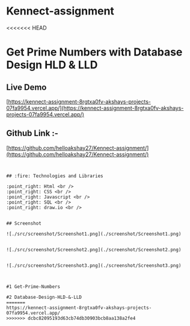 # Kennect-assignment

<<<<<<< HEAD

# Get Prime Numbers with Database Design HLD & LLD


## Live Demo

[https://kennect-assignment-8rgtxa0fv-akshays-projects-07fa9954.vercel.app/](https://kennect-assignment-8rgtxa0fv-akshays-projects-07fa9954.vercel.app/)


## Github Link :- 

[https://github.com/helloakshay27/Kennect-assignment/](https://github.com/helloakshay27/Kennect-assignment/)


```


## :fire: Technologies and Libraries

:point_right: Html <br />
:point_right: CSS <br />
:point_right: Javascript <br />
:point_right: SQL <br />
:point_right: draw.io <br />


## Screenshot

![./src/screenshot/Screenshot1.png](./screenshot/Screenshot1.png)


![./src/screenshot/Screenshot2.png](./screenshot/Screenshot2.png)


![./src/screenshot/Screenshot3.png](./screenshot/Screenshot3.png)



#1 Get-Prime-Numbers

#2 Database-Design-HLD-&-LLD
=======
https://kennect-assignment-8rgtxa0fv-akshays-projects-07fa9954.vercel.app/
>>>>>>> dcbc82095193d63cb74db30903bcb8aa138a2fe4
